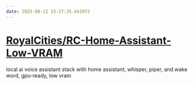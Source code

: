 ```yaml
---
date: 2025-08-12 15:27:35.641972
---
```


# [RoyalCities/RC-Home-Assistant-Low-VRAM](https://github.com/RoyalCities/RC-Home-Assistant-Low-VRAM)

local ai voice assistant stack with home assistant, whisper, piper, and wake word, gpu-ready, low vram